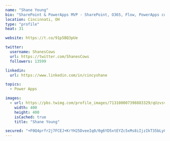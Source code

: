 ```yaml
---
name: "Shane Young"
bio: "SharePoint & PowerApps MVP - SharePoint, O365, Flow, PowerApps consulting? @PowerApps911 | Pure Snark? You found it."
location: Cincinnati, OH
type: "profile"
heat: 31

website: https://t.co/91p5BQ3pUe

twitter:
  username: ShanesCows
  url: https://twitter.com/ShanesCows
  followers: 13599

linkedin:
  url: https://www.linkedin.com/in/cincyshane

topics:
  - Power Apps

images:
  - url: https://pbs.twimg.com/profile_images/713100007398883329/qUzvsvQ3_400x400.jpg
    width: 400
    height: 400
    isCached: true
    title: "Shane Young"

secured: "+F0Q4prfr2j7FCEJ+KrYH25DveeIq0/0g6YD5xtEYZc5xMs8iIjzIkT35bLyG+MPqdCthU7xtgX8WMKxPkOfLEc2jEbqMluAUZtOy2hWkcMx0vguPmgaFsVmhWYguyhaDCrHGOUJ/s0Q9RlE+0ai3GRtU3f8sIvIq3/9cgiWvvitBxbE2pbU3P1XyS2G6gnztBj6IoIFV2JuyyfnXiHJsmvmCVTXNqsF1M/NamuJNfUYx8SrzUj6TKORtb3SG7jrQajJGQ30NB47WIh5tOIrN45ED4LsJt0Fu4OHaoOnJlT70sobe9D3Qp0fs3UeOMNmNkaMiBwYB11f50T9qM8skz+P+HBoIEQUzcYK8F1idAhcDaBMjWkKntVpO0p1ldfHZ8LbXSS+h1EkKmOrVLpBeUbdrzX6zUOjxjTYRF6Pz6Y=;4TmMxPqv9P1ymBcw9YlCpw=="
---
```


